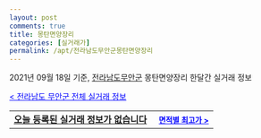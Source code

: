 ```yaml
---
layout: post
comments: true
title: 몽탄면양장리
categories: [실거래가]
permalink: /apt/전라남도무안군몽탄면양장리
---
```


2021년 09월 18일 기준, <a href="/apt/전라남도무안군">전라남도무안군</a> 몽탄면양장리 한달간 실거래 정보

<a style="color: blue;" href="/apt/전라남도무안군">< 전라남도 무안군 전체 실거래 정보</a>
<!---- start ---->
<table>
  <tr>
    <td colspan="4" style="font-weight: bold;"><a href="/apt/전라남도무안군몽탄면양장리{name_without_space}">오늘 등록된 실거래 정보가 없습니다</a> &nbsp;&nbsp;&nbsp; <a style="color: blue; font-size: smaller;" href="/apt/전라남도무안군몽탄면양장리{name_without_space}">면적별 최고가 ></a></td>
  </tr>
    
</table>
<!---- end ---->
    